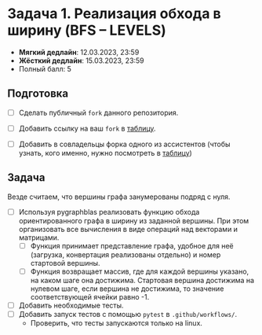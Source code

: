 # Задача 1. Реализация обхода в ширину (BFS – LEVELS)

* **Мягкий дедлайн**: 12.03.2023, 23:59
* **Жёсткий дедлайн**: 15.03.2023, 23:59
* Полный балл: 5

## Подготовка
- [ ] Сделать публичный `fork` данного репозитория.
- [ ] Добавить ссылку на ваш `fork` в [таблицу](https://docs.google.com/spreadsheets/d/1VAfnSGd63GulSdig8TLISOXBF7MMIUm3egO4U_jdugI/edit?usp=sharing).
- [ ] Добавить в совладельцы форка одного из ассистентов (чтобы узнать, кого именно, нужно посмотреть в [таблицу](https://docs.google.com/spreadsheets/d/1VAfnSGd63GulSdig8TLISOXBF7MMIUm3egO4U_jdugI/edit?usp=sharing))


## Задача

Везде считаем, что вершины графа занумерованы подряд с нуля.

- [ ] Используя pygraphblas реализовать функцию обхода ориентированного графа в ширину из заданной вершины. При этом организовать все вычисления в виде операций над векторами и матрицами.
  - [ ] Функция принимает представление графа, удобное для неё (загрузка, конвертация реализованы отдельно) и номер стартовой вершины.
  - [ ] Функция возвращает массив, где для каждой вершины указано, на каком шаге она достижима. Стартовая вершина достижима на нулевом шаге, если вершина не достижима, то значение соответствующей ячейки равно -1.
- [ ] Добавить необходимые тесты.
- [ ] Добавить запуск тестов с помощью `pytest` в `.github/workflows/`.
    - Проверить, что тесты запускаются только на linux.
